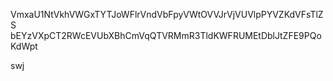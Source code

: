 VmxaU1NtVkhVWGxTYTJoWFlrVndVbFpyVWtOVVJrVjVUVlpPYVZKdVFsTlZS
bEYzVXpCT2RWcEVUbXBhCmVqQTVRMmR3TldKWFRUMEtDblJtZFE9PQoKdWpt

swj